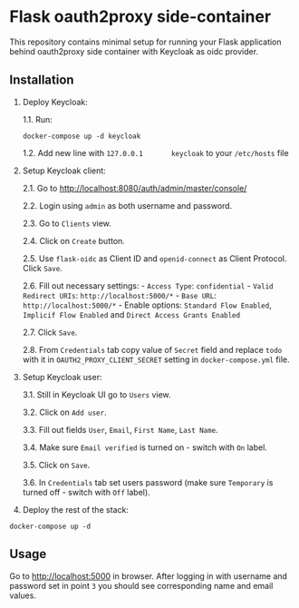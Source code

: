 # Flask oauth2proxy side-container

This repository contains minimal setup for running your Flask application behind oauth2proxy side container with Keycloak
as oidc provider.

## Installation

1. Deploy Keycloak:

    1.1. Run:
    ```shell script
    docker-compose up -d keycloak
    ```
    1.2. Add new line with `127.0.0.1       keycloak` to your `/etc/hosts` file

2. Setup Keycloak client:

    2.1. Go to [http://localhost:8080/auth/admin/master/console/](http://localhost:8080/auth/admin/master/console/)
    
    2.2. Login using `admin` as both username and password.
    
    2.3. Go to `Clients` view.
    
    2.4. Click on `Create` button.
    
    2.5. Use `flask-oidc` as Client ID and `openid-connect` as Client Protocol. Click `Save`.
    
    2.6. Fill out necessary settings:
        - `Access Type`: `confidential`
        - `Valid Redirect URIs`: `http://localhost:5000/*`
        - `Base URL`: `http://localhost:5000/*`
        - Enable options: `Standard Flow Enabled`, `Implicif Flow Enabled` and `Direct Access Grants Enabled`
    
    2.7. Click `Save`.
    
    2.8. From `Credentials` tab copy value of `Secret` field and replace `todo` with it in `OAUTH2_PROXY_CLIENT_SECRET` setting in `docker-compose.yml` file.

3. Setup Keycloak user:
    
    3.1. Still in Keycloak UI go to `Users` view.
    
    3.2. Click on `Add user`.
    
    3.3. Fill out fields `User`, `Email`, `First Name`, `Last Name`.
    
    3.4. Make sure `Email verified` is turned on - switch with `On` label.
    
    3.5. Click on `Save`.
    
    3.6. In `Credentials` tab set users password (make sure `Temporary` is turned off - switch with `Off` label).

4. Deploy the rest of the stack:

```shell script
docker-compose up -d
```

## Usage

Go to [http://localhost:5000](http://localhost:5000) in browser. After logging in with username and password set in point `3` you should see corresponding name and email values.